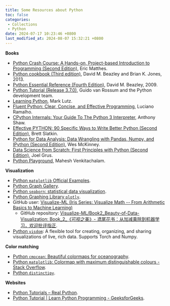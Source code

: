 ```yaml
---
title: Some Resources about Python
toc: false
categories:
 - Collections
 - Python
date: 2024-07-17 10:23:46 +0800
last_modified_at: 2024-08-07 15:32:21 +0800
---
```


**Books**

- [Python Crash Course: A Hands-on, Project-based Introduction to Programming (Second Edition)](https://khwarizmi.org/wp-content/uploads/2021/04/Eric_Matthes_Python_Crash_Course_A_Hands.pdf), Eric Matthes.
- [Python cookbook (Third edition)](https://d.cxcore.net/Python/Python_Cookbook_3rd_Edition.pdf), David M. Beazley and Brian K. Jones, 2013.
- [Python Essential Reference (Fourth Edition)](https://theswissbay.ch/pdf/Gentoomen%20Library/Programming/Python/Python%20Essential%20Reference%2C%20Fourth%20Edition%20%282009%29.pdf), David M. Beazley, 2009.
- [Python Tutorial (Release 3.7.0)](https://bugs.python.org/file47781/Tutorial_EDIT.pdf), Guido van Rossum and the Python development team.
- [Learning Python](https://cfm.ehu.es/ricardo/docs/python/Learning_Python.pdf), Mark Lutz.
- [Fluent Python: Clear, Concise, and Effective Programming](https://elmoukrie.com/wp-content/uploads/2022/05/luciano-ramalho-fluent-python_-clear-concise-and-effective-programming-oreilly-media-2022.pdf), Luciano Ramalho.
- [CPython Internals: Your Guide To The Python 3 Interpreter](https://static.realpython.com/cpython-internals-sample-chapters.pdf), Anthony Shaw.
- [Effective PYTHON: 90 Specific Ways to Write Better Python (Second Edition)](https://www.krishnagudi.com/wp-content/uploads/2023/05/Effective-Python-Brett-Slatkin.pdf), Brett Slatkin.
- [Python for Data Analysis: Data Wrangling with Pandas, Numpy, and IPython (Second Edition)](https://nibmehub.com/opac-service/pdf/read/Python%20for%20Data%20Analysis%20_%20data%20wrangling%20with%20Pandas-%20NumPy-%20and%20IPython.pdf), Wes McKinney.
- [Data Science from Scratch: First Principles with Python (Second Edition)](https://github.com/shivamms/books/blob/master/nlp/Data%20Science%20from%20Scratch-%20First%20Principles%20with%20Python.pdf), Joel Grus.
- [Python Playground](https://www.kea.nu/files/textbooks/humblepy/pythonplayground_geekyprojectsforthecuriousprogrammer.pdf), Mahesh Venkitachalam.

**Visualization**

- [Python `matplotlib` Official Examples](https://matplotlib.org/stable/gallery/index).
- [Python Graph Gallery](https://python-graph-gallery.com/).
- [Python `seaborn`: statistical data visualization](http://seaborn.pydata.org/).
- [Python Graphing Library `plotly`](https://plotly.com/python/).
- GitHub user: [Visualize-ML (Iris Series: Visualize Math -- From Arithmetic Basics to Machine Learning)](https://github.com/Visualize-ML?tab=overview&from=2024-02-01&to=2024-02-23)
  - GitHub repository: [Visualize-ML/Book2\_Beauty-of-Data-Visualization: Book\_2\_《可视之美》- 鸢尾花书：从加减乘除到机器学习，欢迎批评指正](https://github.com/Visualize-ML/Book2_Beauty-of-Data-Visualization).
- [Python `visdom`](https://github.com/fossasia/visdom): A flexible tool for creating, organizing, and sharing visualizations of live, rich data. Supports Torch and Numpy.

**Color matching**

- [Python `cmocean`: Beautiful colormaps for oceanography](https://matplotlib.org/cmocean/#).
- [Python `matplotlib`: Colormap with maximum distinguishable colours - Stack Overflow](https://stackoverflow.com/questions/42697933/colormap-with-maximum-distinguishable-colours).
- [Python `distinctipy`](https://distinctipy.readthedocs.io/en/latest/usage.html).

**Websites**

- [Python Tutorials – Real Python](https://realpython.com/).
- [Python Tutorial \| Learn Python Programming - GeeksforGeeks](https://www.geeksforgeeks.org/python-programming-language-tutorial/).